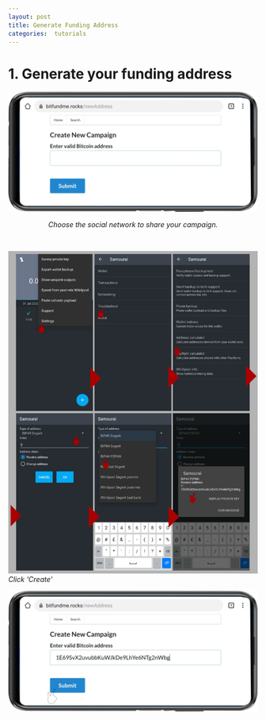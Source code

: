 ```yaml
---
layout: post
title: Generate Funding Address
categories:  tutorials
---
```

# 1. Generate your funding address
<div style="text-align: center">
   <img alt="Share" src="/assets/newAddressFill.svg" />
</div> 
<p align='center'> <i>Choose the social network to share your campaign.</i></p>
<br/>

![Generate funding address](/assets/signing1.svg)
*Click 'Create'*
<div style="text-align: center">
   <img alt="Share" src="/assets/newAddress.svg" />
</div> 
